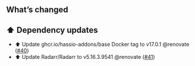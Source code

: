 ## What’s changed

## ⬆️ Dependency updates

- ⬆️ Update ghcr.io/hassio-addons/base Docker tag to v17.0.1 @renovate ([#40](https://github.com/hassio-addons/addon-radarr/pull/40))
- ⬆️ Update Radarr/Radarr to v5.16.3.9541 @renovate ([#41](https://github.com/hassio-addons/addon-radarr/pull/41))
